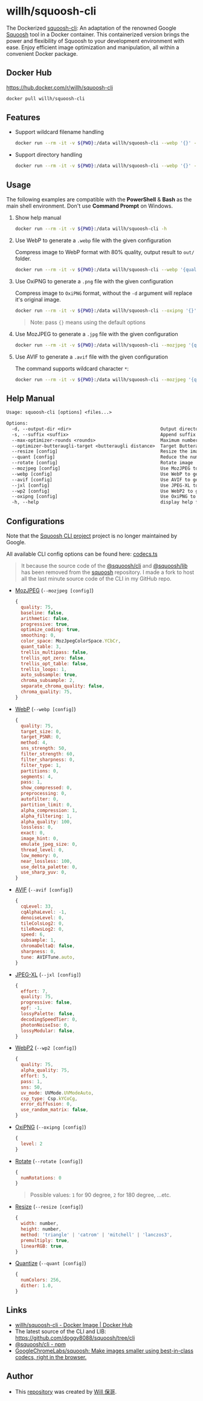 # willh/squoosh-cli

The Dockerized [squoosh-cli](https://www.npmjs.com/package/@squoosh/cli): An adaptation of the renowned Google [Squoosh](https://github.com/GoogleChromeLabs/squoosh) tool in a Docker container. This containerized version brings the power and flexibility of Squoosh to your development environment with ease. Enjoy efficient image optimization and manipulation, all within a convenient Docker package.

## Docker Hub

<https://hub.docker.com/r/willh/squoosh-cli>

```sh
docker pull willh/squoosh-cli
```

## Features

* Support wildcard filename handling

    ```sh
    docker run --rm -it -v ${PWD}:/data willh/squoosh-cli --webp '{}' -d images_output *.png *.jpg
    ```

* Support directory handling

    ```sh
    docker run --rm -it -v ${PWD}:/data willh/squoosh-cli --webp '{}' -d images_output images
    ```

## Usage

The following examples are compatible with the **PowerShell** & **Bash** as the main shell environment. Don't use **Command Prompt** on Windows.

1. Show help manual

    ```sh
    docker run --rm -it -v ${PWD}:/data willh/squoosh-cli -h
    ```

2. Use WebP to generate a `.webp` file with the given configuration

    Compress image to WebP format with 80% quality, output result to `out/` folder.

    ```sh
    docker run --rm -it -v ${PWD}:/data willh/squoosh-cli --webp '{quality:80}' -d 'out' SNAG-0060.png
    ```

3. Use OxiPNG to generate a `.png` file with the given configuration

    Compress image to `OxiPNG` format, without the `-d` argument will replace it's original image.

    ```sh
    docker run --rm -it -v ${PWD}:/data willh/squoosh-cli --oxipng '{}' SNAG-0060.png
    ```

    > Note: pass `{}` means using the default options

4. Use MozJPEG to generate a `.jpg` file with the given configuration

    ```sh
    docker run --rm -it -v ${PWD}:/data willh/squoosh-cli --mozjpeg '{quality:80}' -d 'out' SNAG-0066.png SNAG-0068.png
    ```

5. Use AVIF to generate a `.avif` file with the given configuration

    The command supports wildcard character `*`:

    ```sh
    docker run --rm -it -v ${PWD}:/data willh/squoosh-cli --mozjpeg '{quality:80}' -d 'out' SNAG-*.png
    ```

## Help Manual

```txt
Usage: squoosh-cli [options] <files...>

Options:
  -d, --output-dir <dir>                                 Output directory (default: ".")
  -s, --suffix <suffix>                                  Append suffix to output files (default: "")
  --max-optimizer-rounds <rounds>                        Maximum number of compressions to use for auto optimizations (default: "6")
  --optimizer-butteraugli-target <butteraugli distance>  Target Butteraugli distance for auto optimizer (default: "1.4")
  --resize [config]                                      Resize the image before compressing
  --quant [config]                                       Reduce the number of colors used (aka. paletting)
  --rotate [config]                                      Rotate image
  --mozjpeg [config]                                     Use MozJPEG to generate a .jpg file with the given configuration
  --webp [config]                                        Use WebP to generate a .webp file with the given configuration
  --avif [config]                                        Use AVIF to generate a .avif file with the given configuration
  --jxl [config]                                         Use JPEG-XL to generate a .jxl file with the given configuration
  --wp2 [config]                                         Use WebP2 to generate a .wp2 file with the given configuration
  --oxipng [config]                                      Use OxiPNG to generate a .png file with the given configuration
  -h, --help                                             display help for command
```

## Configurations

Note that the [Squoosh CLI project](https://www.npmjs.com/package/@squoosh/cli) project is no longer maintained by Google.

All available CLI config options can be found here: [codecs.ts](https://github.com/doggy8088/squoosh/blob/cli/libsquoosh/src/codecs.ts)

> It because the source code of the [@squoosh/cli](https://www.npmjs.com/package/@squoosh/cli) and [@squoosh/lib](https://www.npmjs.com/package/@squoosh/lib) has been removed from the [squoosh](https://github.com/GoogleChromeLabs/squoosh) repository. I made a fork to host all the last minute source code of the CLI in my GitHub repo.

* [MozJPEG](https://github.com/GoogleChromeLabs/squoosh/blob/d87eff7645c151c2f4365c2515c71f4e56ed71ca/src/features/encoders/mozJPEG/shared/meta.ts#L22-L40) (`--mozjpeg [config]`)

    ```js
    {
      quality: 75,
      baseline: false,
      arithmetic: false,
      progressive: true,
      optimize_coding: true,
      smoothing: 0,
      color_space: MozJpegColorSpace.YCbCr,
      quant_table: 3,
      trellis_multipass: false,
      trellis_opt_zero: false,
      trellis_opt_table: false,
      trellis_loops: 1,
      auto_subsample: true,
      chroma_subsample: 2,
      separate_chroma_quality: false,
      chroma_quality: 75,
    }
    ```

* [WebP](https://github.com/GoogleChromeLabs/squoosh/blob/d87eff7645c151c2f4365c2515c71f4e56ed71ca/src/features/encoders/avif/shared/meta.ts#L20-L31) (`--webp [config]`)

    ```js
    {
      quality: 75,
      target_size: 0,
      target_PSNR: 0,
      method: 4,
      sns_strength: 50,
      filter_strength: 60,
      filter_sharpness: 0,
      filter_type: 1,
      partitions: 0,
      segments: 4,
      pass: 1,
      show_compressed: 0,
      preprocessing: 0,
      autofilter: 0,
      partition_limit: 0,
      alpha_compression: 1,
      alpha_filtering: 1,
      alpha_quality: 100,
      lossless: 0,
      exact: 0,
      image_hint: 0,
      emulate_jpeg_size: 0,
      thread_level: 0,
      low_memory: 0,
      near_lossless: 100,
      use_delta_palette: 0,
      use_sharp_yuv: 0,
    }
    ```

* [AVIF](https://github.com/GoogleChromeLabs/squoosh/blob/d87eff7645c151c2f4365c2515c71f4e56ed71ca/src/features/encoders/jxl/shared/meta.ts#L20-L29) (`--avif [config]`)

    ```js
    {
      cqLevel: 33,
      cqAlphaLevel: -1,
      denoiseLevel: 0,
      tileColsLog2: 0,
      tileRowsLog2: 0,
      speed: 6,
      subsample: 1,
      chromaDeltaQ: false,
      sharpness: 0,
      tune: AVIFTune.auto,
    }
    ```

* [JPEG-XL](https://github.com/GoogleChromeLabs/squoosh/blob/d87eff7645c151c2f4365c2515c71f4e56ed71ca/src/features/encoders/jxl/shared/meta.ts#L20-L29) (`--jxl [config]`)

    ```js
    {
      effort: 7,
      quality: 75,
      progressive: false,
      epf: -1,
      lossyPalette: false,
      decodingSpeedTier: 0,
      photonNoiseIso: 0,
      lossyModular: false,
    }
    ```

* [WebP2](https://github.com/GoogleChromeLabs/squoosh/blob/d87eff7645c151c2f4365c2515c71f4e56ed71ca/src/features/encoders/wp2/shared/meta.ts#L21-L31) (`--wp2 [config]`)

    ```js
    {
      quality: 75,
      alpha_quality: 75,
      effort: 5,
      pass: 1,
      sns: 50,
      uv_mode: UVMode.UVModeAuto,
      csp_type: Csp.kYCoCg,
      error_diffusion: 0,
      use_random_matrix: false,
    }
    ```

* [OxiPNG](https://github.com/GoogleChromeLabs/squoosh/blob/d87eff7645c151c2f4365c2515c71f4e56ed71ca/src/features/encoders/oxiPNG/shared/meta.ts#L22-L25) (`--oxipng [config]`)

    ```js
    {
      level: 2
    }
    ```

* [Rotate](https://github.com/doggy8088/squoosh/blob/42594277fd3d1f31b60103eb05cc8df62a82fb86/libsquoosh/src/codecs.ts#L45C3-L47) (`--rotate [config]`)

    ```js
    {
      numRotations: 0
    }
    ```

    > Possible values: `1` for 90 degree, `2` for 180 degree, ...etc.

* [Resize](https://github.com/doggy8088/squoosh/blob/42594277fd3d1f31b60103eb05cc8df62a82fb86/libsquoosh/src/codecs.ts#L32C32-L38C2) (`--resize [config]`)

    ```js
    {
      width: number,
      height: number,
      method: 'triangle' | 'catrom' | 'mitchell' | 'lanczos3',
      premultiply: true,
      linearRGB: true,
    }
    ```

* [Quantize](https://github.com/doggy8088/squoosh/blob/42594277fd3d1f31b60103eb05cc8df62a82fb86/libsquoosh/src/codecs.ts#L40C1-L43C2) (`--quant [config]`)

    ```js
    {
      numColors: 256,
      dither: 1.0,
    }
    ```

## Links

* [willh/squoosh-cli - Docker Image | Docker Hub](https://hub.docker.com/r/willh/squoosh-cli)
* The latest source of the CLI and LIB: <https://github.com/doggy8088/squoosh/tree/cli>
* [@squoosh/cli - npm](https://www.npmjs.com/package/@squoosh/cli)
* [GoogleChromeLabs/squoosh: Make images smaller using best-in-class codecs, right in the browser.](https://github.com/GoogleChromeLabs/squoosh)

## Author

* This [repository](https://github.com/doggy8088/docker-squoosh-cli) was created by [Will 保哥](https://www.facebook.com/will.fans/).
